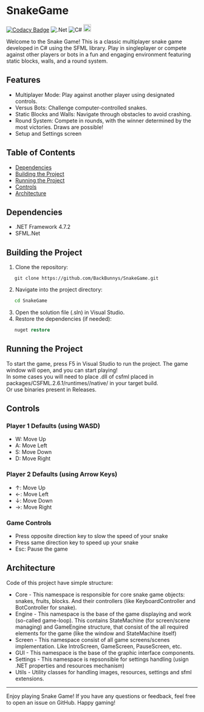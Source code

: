 # SnakeGame

[![Codacy Badge](https://app.codacy.com/project/badge/Grade/d8a284339ef5487396558a349e97bf83)](https://app.codacy.com/gh/BackBunnys/SnakeGame/dashboard?utm_source=gh&utm_medium=referral&utm_content=&utm_campaign=Badge_grade)
![.Net](https://img.shields.io/badge/.NET-5C2D91?style=flat-square&logo=.net&logoColor=white)
![C#](https://img.shields.io/badge/c%23-%23239120.svg?style=flat-square&logo=csharp&logoColor=white)
<img src="https://www.sfml-dev.org/download/goodies/sfml-logo.svg" height="20">
 
Welcome to the Snake Game! This is a classic multiplayer snake game developed in C# using the SFML library. Play in singleplayer or compete against other players or bots in a fun and engaging environment featuring static blocks, walls, and a round system.

## Features
* Multiplayer Mode: Play against another player using designated controls.
* Versus Bots: Challenge computer-controlled snakes.
* Static Blocks and Walls: Navigate through obstacles to avoid crashing.
* Round System: Compete in rounds, with the winner determined by the most victories. Draws are possible!
* Setup and Settings screen

## Table of Contents

* [Dependencies](#dependencies)
* [Building the Project](#building-the-project)
* [Running the Project](#running-the-project)
* [Controls](#controls)
* [Architecture](#architecture)

## Dependencies
* .NET Framework 4.7.2
* SFML.Net

## Building the Project

1. Clone the repository:
```
   git clone https://github.com/BackBunnys/SnakeGame.git
```   

2. Navigate into the project directory:
```cmd
   cd SnakeGame
```

3. Open the solution file (.sln) in Visual Studio.
4. Restore the dependencies (if needed):
```ps
   nuget restore
```

## Running the Project

To start the game, press F5 in Visual Studio to run the project. The game window will open, and you can start playing! \
In some cases you will need to place .dll of csfml placed in packages/CSFML.2.6.1/runtimes/<target>/native/ in your target build. \
Or use binaries present in Releases.

## Controls

### Player 1 Defaults (using WASD)

* W: Move Up
* A: Move Left
* S: Move Down
* D: Move Right

### Player 2 Defaults (using Arrow Keys)
* ↑: Move Up
* ←: Move Left
* ↓: Move Down
* →: Move Right

### Game Controls
* Press opposite direction key to slow the speed of your snake
* Press same direction key to speed up your snake
* Esc: Pause the game

## Architecture
Code of this project have simple structure:
* Core - This namespace is responsible for core snake game objects: snakes, fruits, blocks. And their controllers (like KeyboardController and BotController for snake).
* Engine - This namespace is the base of the game displaying and work (so-called game-loop). This contains StateMachine (for screen/scene managing) and GameEngine structure, that consist of the all required elements for the game (like the window and StateMachine itself)
* Screen - This namespace consist of all game screens/scenes implementation. Like IntroScreen, GameScreen, PauseScreen, etc.
* GUI - This namespace is the base of the graphic interface components.
* Settings - This namespace is repsonsible for settings handling (usign .NET properties and resources mechanism)
* Utils - Utility classes for handling images, resources, settings and sfml extensions.
---

Enjoy playing Snake Game! If you have any questions or feedback, feel free to open an issue on GitHub. Happy gaming!
